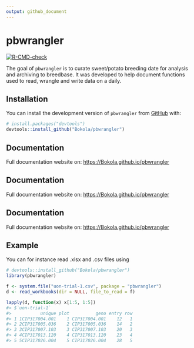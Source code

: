 ```yaml
---
output: github_document
---
```


<!-- README.md is generated from README.Rmd. Please edit that file -->



# pbwrangler

<!-- badges: start -->
[![R-CMD-check](https://github.com/Bokola/pbwrangler/actions/workflows/R-CMD-check.yaml/badge.svg)](https://github.com/Bokola/pbwrangler/actions/workflows/R-CMD-check.yaml)
<!-- badges: end -->

The goal of `pbwrangler` is to curate sweet/potato breeding date for analysis and archiving to breedbase. It was developed to help document functions used to read, wrangle and write data on a daily.

## Installation

You can install the development version of `pbwrangler` from [GitHub](https://github.com/) with: 

``` r
# install.packages("devtools")
devtools::install_github("Bokola/pbwrangler")
```

## Documentation

Full documentation website on: https://Bokola.github.io/pbwrangler


## Documentation

Full documentation website on: https://Bokola.github.io/pbwrangler

## Documentation

Full documentation website on: https://Bokola.github.io/pbwrangler

## Example

You can for instance read .xlsx and .csv files using 


```r
# devtools::install_github("Bokola/pbwrangler")
library(pbwrangler)

f <- system.file("uon-trial-1.csv", package = "pbwrangler")
d <- read_workbooks(dir = NULL, file_to_read = f)
```



```r
lapply(d, function(x) x[1:5, 1:5])
#> $`uon-trial-1`
#>           unique plot          geno entry row
#> 1 1CIP317004.001    1 CIP317004.001    12   1
#> 2 2CIP317005.036    2 CIP317005.036    14   2
#> 3 3CIP317007.103    3 CIP317007.103    20   3
#> 4 4CIP317013.120    4 CIP317013.120    23   4
#> 5 5CIP317026.004    5 CIP317026.004    28   5
```



